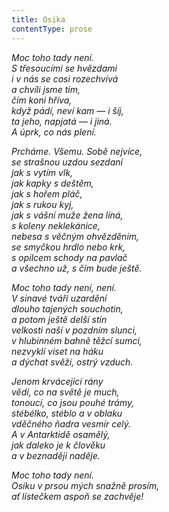 ```yaml
---
title: Osika
contentType: prose
---
```


<section>

_Moc toho tady není.  
S třesoucími se hvězdami  
i v nás se cosi rozechvívá  
a chvíli jsme tím,  
čím koni hříva,  
když pádí, neví kam — i šíj,  
ta jeho, napjatá — i jiná.  
A úprk, co nás plení._

</section>

<section>

_Prcháme. Všemu. Sobě nejvíce,  
se strašnou uzdou sezdaní  
jak s vytím vlk,  
jak kapky s deštěm,  
jak s hořem pláč,  
jak s rukou kyj,  
jak s vášní muže žena líná,  
s koleny neklekánice,  
nebesa s věčným ohvězděním,  
se smyčkou hrdlo nebo krk,  
s opilcem schody na pavlač  
a všechno už, s čím bude ještě._

</section>

<section>

_Moc toho tady není, není.  
V sinavé tváři uzardění  
dlouho tajených souchotin,  
a potom ještě delší stín  
velkosti naší v pozdním slunci,  
v hlubinném bahně těžcí sumci,  
nezvyklí viset na háku  
a dýchat svěží, ostrý vzduch._

</section>

<section>

_Jenom krvácející rány  
vědí, co na světě je much,  
tonoucí, co jsou pouhé trámy,  
stébélko, stéblo a v oblaku  
vděčného ňadra vesmír celý.  
A v Antarktidě osamělý,  
jak daleko je k člověku  
a v beznaději naděje._

</section>

<section>

_Moc toho tady není.  
Osiku v prsou mých snažně prosím,  
ať lístečkem aspoň se zachvěje!_

</section>
